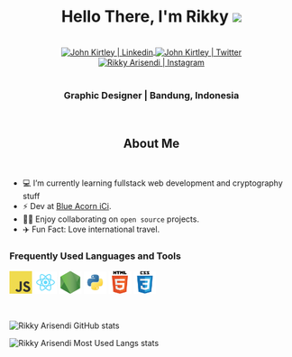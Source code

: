 <div align="center">
 <h1> Hello There, I'm Rikky <img src="https://media.giphy.com/media/hvRJCLFzcasrR4ia7z/giphy.gif" width="35px"></h1>
</div>

<br>

<div align="center">
 <a href="https://www.linkedin.com/in/rikkyarisendi/" target="_blank">
   <img align="center" alt="John Kirtley | Linkedin " width="20px" src="http://www.prepare1.com/wp-content/uploads/2014/04/linkedin-logo-high-res-1254-1024x1024.jpg"</a>
  
  <a href="https://twitter.com/johnkirtley_" target="_blank">
    <img align="center" alt="John Kirtley | Twitter" width="20px" src="https://raw.githubusercontent.com/anuraghazra/anuraghazra/master/assets/twitter.svg" />
  </a>

  <a href="https://instagram.com//rikkyarisendi" target="_blank">
    <img align="center" alt="Rikky Arisendi | Instagram" width="20px" src="https://www.pngitem.com/pimgs/m/461-4618525_ig-small-instagram-logo-2019-hd-png-download.png" />
  </a>
 </div>

<br>

<div align="center">
<h3> Graphic Designer | Bandung, Indonesia </h3>
</div>
  
 
<br>
 
<div align="center">
 <h2>About Me</h2>
</div>

<br>
  
- 💻 I’m currently learning fullstack web development and cryptography stuff
- ⚡️ Dev at <a href="https://www.blueacornici.com/" target="_blank">Blue Acorn iCi</a>.
- 👨‍💻 Enjoy collaborating on `open source` projects.
- ✈️ Fun Fact: Love international travel.


### Frequently Used Languages and Tools 

<code><img height="40" src="https://raw.githubusercontent.com/github/explore/80688e429a7d4ef2fca1e82350fe8e3517d3494d/topics/javascript/javascript.png"></code>
<code><img height="40" src="https://raw.githubusercontent.com/github/explore/80688e429a7d4ef2fca1e82350fe8e3517d3494d/topics/react/react.png"></code>
<code><img height="40" src="https://raw.githubusercontent.com/github/explore/80688e429a7d4ef2fca1e82350fe8e3517d3494d/topics/nodejs/nodejs.png"></code> 
<code><img height="40" src="https://raw.githubusercontent.com/github/explore/5c058a388828bb5fde0bcafd4bc867b5bb3f26f3/topics/python/python.png"></code>
<code><img height="40" src="https://raw.githubusercontent.com/github/explore/5c058a388828bb5fde0bcafd4bc867b5bb3f26f3/topics/html/html.png"></code>
<code><img height="40" src="https://raw.githubusercontent.com/github/explore/5c058a388828bb5fde0bcafd4bc867b5bb3f26f3/topics/css/css.png"></code>


<br>
  
![Rikky Arisendi GitHub stats](https://github-readme-stats.vercel.app/api?username=rikkyarisendi&show_icons=true&theme=buefy)

![Rikky Arisendi Most Used Langs stats](https://github-readme-stats.vercel.app/api/top-langs/?username=rikkyarisendi&layout=compact&theme=buefy)
